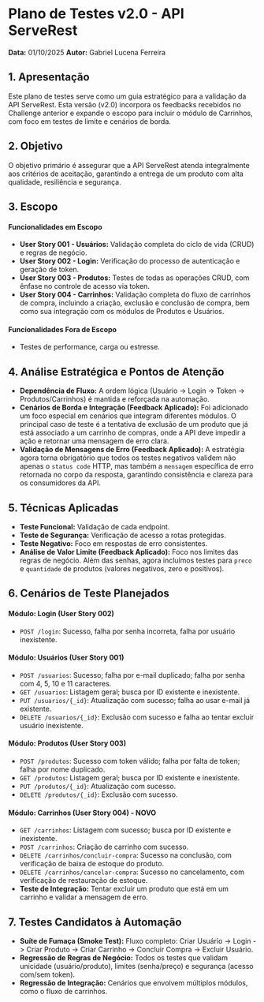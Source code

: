 # Plano de Testes v2.0 - API ServeRest

**Data:** 01/10/2025
**Autor:** Gabriel Lucena Ferreira

## 1. Apresentação

Este plano de testes serve como um guia estratégico para a validação da API ServeRest. Esta versão (v2.0) incorpora os feedbacks recebidos no Challenge anterior e expande o escopo para incluir o módulo de Carrinhos, com foco em testes de limite e cenários de borda.

## 2. Objetivo

O objetivo primário é assegurar que a API ServeRest atenda integralmente aos critérios de aceitação, garantindo a entrega de um produto com alta qualidade, resiliência e segurança.

## 3. Escopo

#### Funcionalidades em Escopo
- **User Story 001 - Usuários:** Validação completa do ciclo de vida (CRUD) e regras de negócio.
- **User Story 002 - Login:** Verificação do processo de autenticação e geração de token.
- **User Story 003 - Produtos:** Testes de todas as operações CRUD, com ênfase no controle de acesso via token.
- **User Story 004 - Carrinhos:** Validação completa do fluxo de carrinhos de compra, incluindo a criação, exclusão e conclusão de compra, bem como sua integração com os módulos de Produtos e Usuários.

#### Funcionalidades Fora de Escopo
- Testes de performance, carga ou estresse.

## 4. Análise Estratégica e Pontos de Atenção

- **Dependência de Fluxo:** A ordem lógica (Usuário -> Login -> Token -> Produtos/Carrinhos) é mantida e reforçada na automação.
- **Cenários de Borda e Integração (Feedback Aplicado):** Foi adicionado um foco especial em cenários que integram diferentes módulos. O principal caso de teste é a tentativa de exclusão de um produto que já está associado a um carrinho de compras, onde a API deve impedir a ação e retornar uma mensagem de erro clara.
- **Validação de Mensagens de Erro (Feedback Aplicado):** A estratégia agora torna obrigatório que todos os testes negativos validem não apenas o `status code` HTTP, mas também a `mensagem` específica de erro retornada no corpo da resposta, garantindo consistência e clareza para os consumidores da API.

## 5. Técnicas Aplicadas

- **Teste Funcional:** Validação de cada endpoint.
- **Teste de Segurança:** Verificação de acesso a rotas protegidas.
- **Teste Negativo:** Foco em respostas de erro consistentes.
- **Análise de Valor Limite (Feedback Aplicado):** Foco nos limites das regras de negócio. Além das senhas, agora incluímos testes para `preco` e `quantidade` de produtos (valores negativos, zero e positivos).

## 6. Cenários de Teste Planejados

#### Módulo: Login (User Story 002)
- `POST /login`: Sucesso, falha por senha incorreta, falha por usuário inexistente.

#### Módulo: Usuários (User Story 001)
- `POST /usuarios`: Sucesso; falha por e-mail duplicado; falha por senha com 4, 5, 10 e 11 caracteres.
- `GET /usuarios`: Listagem geral; busca por ID existente e inexistente.
- `PUT /usuarios/{_id}`: Atualização com sucesso; falha ao usar e-mail já existente.
- `DELETE /usuarios/{_id}`: Exclusão com sucesso e falha ao tentar excluir usuário inexistente.

#### Módulo: Produtos (User Story 003)
- `POST /produtos`: Sucesso com token válido; falha por falta de token; falha por nome duplicado.
- `GET /produtos`: Listagem geral; busca por ID existente e inexistente.
- `PUT /produtos/{_id}`: Atualização com sucesso.
- `DELETE /produtos/{_id}`: Exclusão com sucesso.

#### Módulo: Carrinhos (User Story 004) - NOVO
- `GET /carrinhos`: Listagem com sucesso; busca por ID existente e inexistente.
- `POST /carrinhos`: Criação de carrinho com sucesso.
- `DELETE /carrinhos/concluir-compra`: Sucesso na conclusão, com verificação de baixa de estoque do produto.
- `DELETE /carrinhos/cancelar-compra`: Sucesso no cancelamento, com verificação de restauração de estoque.
- **Teste de Integração:** Tentar excluir um produto que está em um carrinho e validar a mensagem de erro.

## 7. Testes Candidatos à Automação
- **Suíte de Fumaça (Smoke Test):** Fluxo completo: Criar Usuário -> Login -> Criar Produto -> Criar Carrinho -> Concluir Compra -> Excluir Usuário.
- **Regressão de Regras de Negócio:** Todos os testes que validam unicidade (usuário/produto), limites (senha/preço) e segurança (acesso com/sem token).
- **Regressão de Integração:** Cenários que envolvem múltiplos módulos, como o fluxo de carrinhos.
